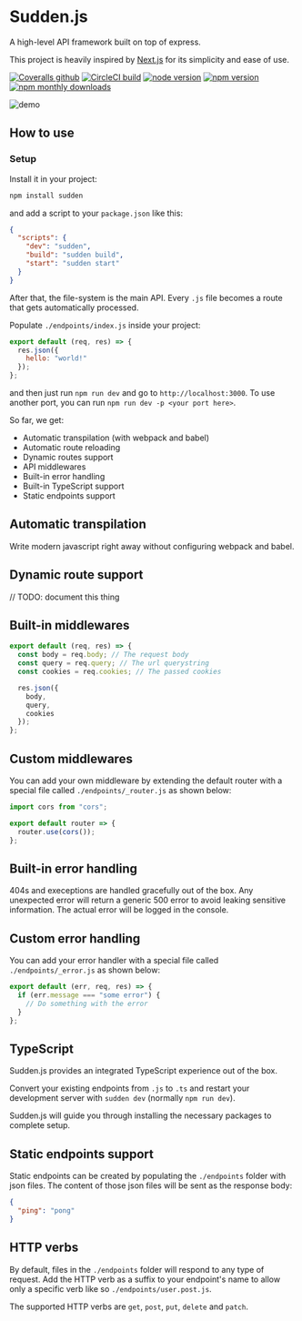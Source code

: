 # Sudden.js

A high-level API framework built on top of express.

This project is heavily inspired by [Next.js](https://github.com/zeit/next.js) for its simplicity and ease of use.

[![Coveralls github](https://img.shields.io/coveralls/github/etienne-martin/sudden.js.svg)](https://coveralls.io/github/etienne-martin/sudden.js)
[![CircleCI build](https://img.shields.io/circleci/project/github/RedSparr0w/node-csgo-parser.svg)](https://circleci.com/gh/etienne-martin/sudden.js)
[![node version](https://img.shields.io/node/v/sudden.svg)](https://www.npmjs.com/package/sudden)
[![npm version](https://img.shields.io/npm/v/sudden.svg)](https://www.npmjs.com/package/sudden)
[![npm monthly downloads](https://img.shields.io/npm/dm/sudden.svg)](https://www.npmjs.com/package/sudden)

![demo](https://raw.githubusercontent.com/etienne-martin/sudden.js/master/demo.gif)

## How to use

### Setup

Install it in your project:

```bash
npm install sudden
```

and add a script to your `package.json` like this:

```json
{
  "scripts": {
    "dev": "sudden",
    "build": "sudden build",
    "start": "sudden start"
  }
}
```

After that, the file-system is the main API. Every `.js` file becomes a route that gets automatically processed.

Populate `./endpoints/index.js` inside your project:

```js
export default (req, res) => {
  res.json({
    hello: "world!"
  });
};
```

and then just run `npm run dev` and go to `http://localhost:3000`. To use another port, you can run `npm run dev -p <your port here>`.

So far, we get:

- Automatic transpilation (with webpack and babel)
- Automatic route reloading
- Dynamic routes support
- API middlewares
- Built-in error handling
- Built-in TypeScript support
- Static endpoints support

## Automatic transpilation

Write modern javascript right away without configuring webpack and babel.

## Dynamic route support

// TODO: document this thing

## Built-in middlewares

```javascript
export default (req, res) => {
  const body = req.body; // The request body
  const query = req.query; // The url querystring
  const cookies = req.cookies; // The passed cookies

  res.json({
    body,
    query,
    cookies
  });
};
```

## Custom middlewares

You can add your own middleware by extending the default router with a special file called `./endpoints/_router.js` as shown below:

```javascript
import cors from "cors";

export default router => {
  router.use(cors());
};
```

## Built-in error handling

404s and execeptions are handled gracefully out of the box. Any unexpected error will return a generic 500 error to avoid leaking sensitive information. The actual error will be logged in the console.

## Custom error handling

You can add your error handler with a special file called `./endpoints/_error.js` as shown below:

```javascript
export default (err, req, res) => {
  if (err.message === "some error") {
    // Do something with the error
  }
};
```

## TypeScript

Sudden.js provides an integrated TypeScript experience out of the box.

Convert your existing endpoints from `.js` to `.ts` and restart your development server with `sudden dev` (normally `npm run dev`).

Sudden.js will guide you through installing the necessary packages to complete setup.

## Static endpoints support

Static endpoints can be created by populating the `./endpoints` folder with json files. The content of those json files will be sent as the response body:

```json
{
  "ping": "pong"
}
```

## HTTP verbs

By default, files in the `./endpoints` folder will respond to any type of request. Add the HTTP verb as a suffix to your endpoint's name to allow only a specific verb like so `./endpoints/user.post.js`.

The supported HTTP verbs are `get`, `post`, `put`, `delete` and `patch`.
